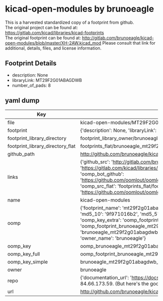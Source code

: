 # kicad-open-modules by brunoeagle  
This is a harvested standardized copy of a footprint from github.  
The original project can be found at:  
https://gitlab.com/kicad/libraries/kicad-footprints  
The original footprint can be found at:
http://gitlab.com/brunoeagle/kicad-open-modules/blob/master/XH-2AW.kicad_mod
Please consult that link for additional, details, files, and license information.  
## Footprint Details
* description: None  
* libraryLink: MT29F2G01ABAGDWB  
* number_of_pads: 8  
## yaml dump  
| Key | Value |  
| --- | --- |  
| file | kicad-open-modules/MT29F2G01ABAGDWB.kicad_mod |  
| footprint | {'description': None, 'libraryLink': 'MT29F2G01ABAGDWB', 'number_of_pads': 8} |  
| footprint_library_directory | footprint_library_owner/brunoeagle_kicad-open-modules |  
| footprint_library_directory_flat | footprints_flat/brunoeagle_mt29f2g01abagdwb_mt29f2g01abagdwb/working |  
| github_path | http://github.com/brunoeagle/kicad-open-modules/blob/master/MT29F2G01ABAGDWB.kicad_mod |  
| links | {'github_src': 'http://gitlab.com/brunoeagle/kicad-open-modules/blob/master/XH-2AW.kicad_mod', 'github_src_repo': 'https://gitlab.com/kicad/libraries/kicad-footprints', 'oomp_bot': 'footprints/brunoeagle_mt29f2g01abagdwb_mt29f2g01abagdwb/working', 'oomp_bot_github': 'https://github.com/oomlout/oomlout_oomp_footprint_bot/tree/main/footprints/brunoeagle_mt29f2g01abagdwb_mt29f2g01abagdwb/working', 'oomp_src_flat': 'footprints_flat/footprints_flat/brunoeagle_mt29f2g01abagdwb_mt29f2g01abagdwb/working', 'oomp_src_flat_github': 'https://github.com/oomlout/oomlout_oomp_footprint_src/tree/main/footprints_flat/brunoeagle_mt29f2g01abagdwb_mt29f2g01abagdwb/working'} |  
| name | kicad-open-modules |  
| oomp | {'footprint_name': 'mt29f2g01abagdwb', 'library_name': 'mt29f2g01abagdwb_kicad_mod', 'md5': '9f971016b278da4deb8406d9446dfc9b', 'md5_10': '9f971016b2', 'md5_5': '9f971', 'md5_6': '9f9710', 'oomp_key': 'oomp_brunoeagle_mt29f2g01abagdwb_mt29f2g01abagdwb', 'oomp_key_extra': 'oomp_footprint_brunoeagle_mt29f2g01abagdwb_mt29f2g01abagdwb', 'oomp_key_full': 'oomp_footprint_brunoeagle_mt29f2g01abagdwb_mt29f2g01abagdwb_9f9710', 'oomp_key_simple': 'brunoeagle_mt29f2g01abagdwb_mt29f2g01abagdwb', 'original_filename': 'kicad-open-modules/MT29F2G01ABAGDWB.kicad_mod', 'owner_name': 'brunoeagle'} |  
| oomp_key | oomp_brunoeagle_mt29f2g01abagdwb_mt29f2g01abagdwb |  
| oomp_key_full | oomp_footprint_brunoeagle_mt29f2g01abagdwb_mt29f2g01abagdwb |  
| oomp_key_simple | brunoeagle_mt29f2g01abagdwb_mt29f2g01abagdwb |  
| owner | brunoeagle |  
| repo | {'documentation_url': 'https://docs.github.com/rest/overview/resources-in-the-rest-api#rate-limiting', 'message': "API rate limit exceeded for 84.66.173.59. (But here's the good news: Authenticated requests get a higher rate limit. Check out the documentation for more details.)"} |  
| url | http://github.com/brunoeagle/kicad-open-modules |  

